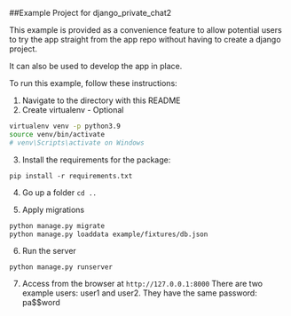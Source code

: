 ##Example Project for django_private_chat2

This example is provided as a convenience feature to allow potential users to try the app straight from the app repo without having to create a django project.

It can also be used to develop the app in place.

To run this example, follow these instructions:

1. Navigate to the directory with this README
2. Create virtualenv  - Optional

```bash
virtualenv venv -p python3.9
source venv/bin/activate
# venv\Scripts\activate on Windows
```

3. Install the requirements for the package:

`pip install -r requirements.txt`
		
4. Go up a folder
`cd ..`
   
5. Apply migrations
		
```bash
python manage.py migrate
python manage.py loaddata example/fixtures/db.json
```
		
6. Run the server

`python manage.py runserver`
		
7. Access from the browser at `http://127.0.0.1:8000`
   There are two example users: user1 and user2. They have the same password: pa$$word
